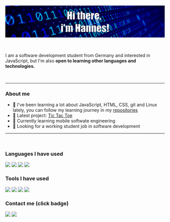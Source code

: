 <p align="center"><img width="700" src="https://github.com/waechtler-hannes/waechtler-hannes/blob/main/profile-banner.gif"></p>
<br>
<p>I am a software development student from Germany and interested in JavaScript, but I'm also <strong>open to learning other languages ​​and technologies.</strong></p>
<br>
<hr>
<h3>About me</h3>
<ul>
  <li>📖 I've been learning a lot about JavaScript, HTML, CSS, git and Linux lately, you can follow my learning journey in my <a href="https://github.com/waechtler-hannes?tab=repositories">repositories</a></li>
  <li>📄 Latest project: <a href="https://github.com/waechtler-hannes/tic-tac-toe">Tic Tac Toe</a></li>
  <li>🌱 Currently learning mobile softwate engineering</li>
  <li>👯 Looking for a working student job in software development</li>
</ul>
<hr>
<br>
<h3>Languages I have used</h3>
<div>
  <img height="25" src="https://img.shields.io/badge/Java-ED8B00?style=flat&logo=openjdk&logoColor=white">   <img height="25" src="https://img.shields.io/badge/JavaScript-323330?style=flat&logo=javascript&logoColor=F7DF1E">   <img height="25" src="https://img.shields.io/badge/HTML-e34c26?style=flat&logo=html5&logoColor=white">   <img height="25" src="https://img.shields.io/badge/CSS-563d7c?&style=flat&logo=css3&logoColor=white">
</div>
<h3>Tools I have used</h3>
<div>
<img height="25" src="https://img.shields.io/badge/VSCode-0078D4?style=flat&logo=visual%20studio%20code&logoColor=white">   <img height="25" src="https://img.shields.io/badge/GitHub-181717?style=flat&logo=github&logoColor=white">   <img height="25" src="https://img.shields.io/badge/GIT-e34c26?style=flat&logo=git&logoColor=white">   <img height="25" src="https://img.shields.io/badge/Linux-FCC624?style=flat&logo=linux&logoColor=black">
</div>
<h3>Contact me (click badge)</h3>
<div>
<a href="mailto:waechtler.hannes@gmail.com"><img height="25" src="https://img.shields.io/badge/Gmail-EA4335?style=flat&logo=gmail&logoColor=white"></a>    <a href="https://www.linkedin.com/in/waechtler-hannes/"><img height="25" src="https://img.shields.io/badge/LinkedIn-0A66C2?style=flat&logo=linkedin&logoColor=white"></a>
</div>
